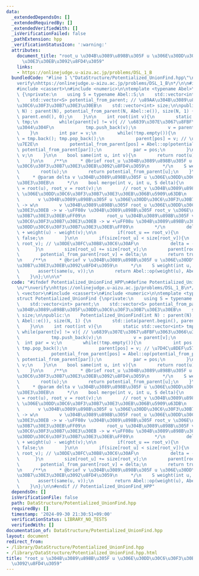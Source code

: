 ```yaml
---
data:
  _extendedDependsOn: []
  _extendedRequiredBy: []
  _extendedVerifiedWith: []
  _isVerificationFailed: false
  _pathExtension: hpp
  _verificationStatusIcon: ':warning:'
  attributes:
    document_title: "root_u \u304B\u3089\u898B\u305F u \u306E\u30DD\u30C6\u30F3\u30B7\
      \u30E3\u30EB\u3092\u8FD4\u3059"
    links:
    - https://onlinejudge.u-aizu.ac.jp/problems/DSL_1_B
  bundledCode: "#line 1 \"DataStructure/Potentialized_UnionFind.hpp\"\n\n\n\n/*\n\
    verify\nhttps://onlinejudge.u-aizu.ac.jp/problems/DSL_1_B\n*/\n\n#include <vector>\n\
    #include <cassert>\n#include <numeric>\n\ntemplate <typename Abel>\nstruct Potentialized_UnionFind\
    \ {\nprivate:\n    using S = typename Abel::S;\n    std::vector<int> parent;\n\
    \    std::vector<S> potential_from_parent; // \u89AA\u304B\u3089\u898B\u305F\u30DD\
    \u30C6\u30F3\u30B7\u30E3\u30EB\n    std::vector<int> size;\n\npublic:\n    Potentialized_UnionFind(int\
    \ N) : parent(N), potential_from_parent(N, Abel::e()), size(N, 1) {\n        std::iota(parent.begin(),\
    \ parent.end(), 0);\n    }\n\n    int root(int v){\n        static std::vector<int>\
    \ tmp;\n        while(parent[v] != v){ // \u6839\u307E\u3067\u8FBF\u3063\u3066\
    \u3044\u304F\n            tmp.push_back(v);\n            v = parent[v];\n    \
    \    }\n        int par = v;\n        while(!tmp.empty()){\n            int pos\
    \ = tmp.back(); tmp.pop_back();\n            parent[pos] = v; // \u7D4C\u8DEF\u5727\
    \u7E2E\n            potential_from_parent[pos] = Abel::op(potential_from_parent[pos],\
    \ potential_from_parent[par]);\n            par = pos;\n        }\n        return\
    \ v;\n    }\n\n    bool same(int u, int v){\n        return root(u) == root(v);\n\
    \    }\n\n    /**\n     * @brief root_u \u304B\u3089\u898B\u305F u \u306E\u30DD\
    \u30C6\u30F3\u30B7\u30E3\u30EB\u3092\u8FD4\u3059\n     */\n    S weight(int u){\n\
    \        root(u);\n        return potential_from_parent[u];\n    }\n\n    /**\n\
    \     * @param delta v \u304B\u3089\u898B\u305F u \u306E\u30DD\u30C6\u30F3\u30B7\
    \u30E3\u30EB\n     */\n    bool merge(int v, int u, S delta){\n        int root_u\
    \ = root(u), root_v = root(v);\n        // root_v \u304B\u3089\u898B\u305F root_u\
    \ \u306E\u30DD\u30C6\u30F3\u30B7\u30E3\u30EB\u306B\u5909\u63DB\n        /*\n \
    \       v \u304B\u3089\u898B\u305F u \u306E\u30DD\u30C6\u30F3\u30B7\u30E3\u30EB\
    \ -> w\n        v \u304B\u3089\u898B\u305F root_u \u306E\u30DD\u30C6\u30F3\u30B7\
    \u30E3\u30EB -> w -\uFF08v \u304B\u3089\u898B\u305F root_v \u306E\u30DD\u30C6\u30F3\
    \u30B7\u30E3\u30EB\uFF09\n        root_u \u304B\u3089\u898B\u305F v \u306E\u30DD\
    \u30C6\u30F3\u30B7\u30E3\u30EB -> w +\uFF08u \u304B\u3089\u898B\u305F root_u \u306E\
    \u30DD\u30C6\u30F3\u30B7\u30E3\u30EB\uFF09\n        */\n        delta = delta\
    \ + weight(u) - weight(v);\n\n        if(root_u == root_v){\n            return\
    \ false;\n        }\n\n        if(size[root_u] < size[root_v]){\n            std::swap(root_u,\
    \ root_v); // \u30DE\u30FC\u30B8\u30C6\u30AF\n            delta = -delta;\n  \
    \      }\n        size[root_u] += size[root_v];\n        parent[root_v] = root_u;\n\
    \        potential_from_parent[root_v] = delta;\n        return true;\n    }\n\
    \n    /**\n     * @brief v \u304B\u3089\u898B\u305F u \u306E\u30DD\u30C6\u30F3\
    \u30B7\u30E3\u30EB\u3092\u8FD4\u3059\n     */\n    S weight(int u, int v){\n \
    \       assert(same(u, v));\n        return Abel::op(weight(u), Abel::inv(weight(v)));\n\
    \    }\n};\n\n\n"
  code: "#ifndef Potentialized_UnionFind_HPP\n#define Potentialized_UnionFind_HPP\n\
    \n/*\nverify\nhttps://onlinejudge.u-aizu.ac.jp/problems/DSL_1_B\n*/\n\n#include\
    \ <vector>\n#include <cassert>\n#include <numeric>\n\ntemplate <typename Abel>\n\
    struct Potentialized_UnionFind {\nprivate:\n    using S = typename Abel::S;\n\
    \    std::vector<int> parent;\n    std::vector<S> potential_from_parent; // \u89AA\
    \u304B\u3089\u898B\u305F\u30DD\u30C6\u30F3\u30B7\u30E3\u30EB\n    std::vector<int>\
    \ size;\n\npublic:\n    Potentialized_UnionFind(int N) : parent(N), potential_from_parent(N,\
    \ Abel::e()), size(N, 1) {\n        std::iota(parent.begin(), parent.end(), 0);\n\
    \    }\n\n    int root(int v){\n        static std::vector<int> tmp;\n       \
    \ while(parent[v] != v){ // \u6839\u307E\u3067\u8FBF\u3063\u3066\u3044\u304F\n\
    \            tmp.push_back(v);\n            v = parent[v];\n        }\n      \
    \  int par = v;\n        while(!tmp.empty()){\n            int pos = tmp.back();\
    \ tmp.pop_back();\n            parent[pos] = v; // \u7D4C\u8DEF\u5727\u7E2E\n\
    \            potential_from_parent[pos] = Abel::op(potential_from_parent[pos],\
    \ potential_from_parent[par]);\n            par = pos;\n        }\n        return\
    \ v;\n    }\n\n    bool same(int u, int v){\n        return root(u) == root(v);\n\
    \    }\n\n    /**\n     * @brief root_u \u304B\u3089\u898B\u305F u \u306E\u30DD\
    \u30C6\u30F3\u30B7\u30E3\u30EB\u3092\u8FD4\u3059\n     */\n    S weight(int u){\n\
    \        root(u);\n        return potential_from_parent[u];\n    }\n\n    /**\n\
    \     * @param delta v \u304B\u3089\u898B\u305F u \u306E\u30DD\u30C6\u30F3\u30B7\
    \u30E3\u30EB\n     */\n    bool merge(int v, int u, S delta){\n        int root_u\
    \ = root(u), root_v = root(v);\n        // root_v \u304B\u3089\u898B\u305F root_u\
    \ \u306E\u30DD\u30C6\u30F3\u30B7\u30E3\u30EB\u306B\u5909\u63DB\n        /*\n \
    \       v \u304B\u3089\u898B\u305F u \u306E\u30DD\u30C6\u30F3\u30B7\u30E3\u30EB\
    \ -> w\n        v \u304B\u3089\u898B\u305F root_u \u306E\u30DD\u30C6\u30F3\u30B7\
    \u30E3\u30EB -> w -\uFF08v \u304B\u3089\u898B\u305F root_v \u306E\u30DD\u30C6\u30F3\
    \u30B7\u30E3\u30EB\uFF09\n        root_u \u304B\u3089\u898B\u305F v \u306E\u30DD\
    \u30C6\u30F3\u30B7\u30E3\u30EB -> w +\uFF08u \u304B\u3089\u898B\u305F root_u \u306E\
    \u30DD\u30C6\u30F3\u30B7\u30E3\u30EB\uFF09\n        */\n        delta = delta\
    \ + weight(u) - weight(v);\n\n        if(root_u == root_v){\n            return\
    \ false;\n        }\n\n        if(size[root_u] < size[root_v]){\n            std::swap(root_u,\
    \ root_v); // \u30DE\u30FC\u30B8\u30C6\u30AF\n            delta = -delta;\n  \
    \      }\n        size[root_u] += size[root_v];\n        parent[root_v] = root_u;\n\
    \        potential_from_parent[root_v] = delta;\n        return true;\n    }\n\
    \n    /**\n     * @brief v \u304B\u3089\u898B\u305F u \u306E\u30DD\u30C6\u30F3\
    \u30B7\u30E3\u30EB\u3092\u8FD4\u3059\n     */\n    S weight(int u, int v){\n \
    \       assert(same(u, v));\n        return Abel::op(weight(u), Abel::inv(weight(v)));\n\
    \    }\n};\n\n#endif // Potentialized_UnionFind_HPP"
  dependsOn: []
  isVerificationFile: false
  path: DataStructure/Potentialized_UnionFind.hpp
  requiredBy: []
  timestamp: '2024-09-30 21:30:51+09:00'
  verificationStatus: LIBRARY_NO_TESTS
  verifiedWith: []
documentation_of: DataStructure/Potentialized_UnionFind.hpp
layout: document
redirect_from:
- /library/DataStructure/Potentialized_UnionFind.hpp
- /library/DataStructure/Potentialized_UnionFind.hpp.html
title: "root_u \u304B\u3089\u898B\u305F u \u306E\u30DD\u30C6\u30F3\u30B7\u30E3\u30EB\
  \u3092\u8FD4\u3059"
---
```

